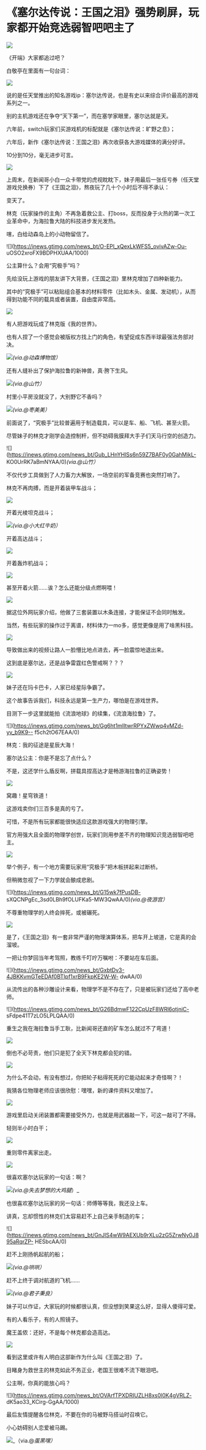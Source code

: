 # 《塞尔达传说：王国之泪》强势刷屏，玩家都开始竞选弱智吧吧主了

![](https://inews.gtimg.com/news_bt/GP13JUXl1iAzGcmXtiIkIT8dUdBneR1yacoxBEYMPpKM4AA/0)

​《开端》大家都追过吧？

白敬亭在里面有一句台词：

![](https://inews.gtimg.com/news_bt/OE6DOqqno3SenWaRZT_xk5jsk2uouJbCkw8JnfNPFOOBAAA/1000)

说的是任天堂推出的知名游戏ip：塞尔达传说，也是有史以来综合评价最高的游戏系列之一。

别的主机游戏还在争夺“天下第一”，而在塞学家眼里，塞尔达就是天。

六年前，switch玩家们买游戏机的标配就是《塞尔达传说：旷野之息》；

六年后，新作《塞尔达传说：王国之泪》再次收获各大游戏媒体的满分好评。

10分到10分，毫无进步可言。

![](https://inews.gtimg.com/news_bt/O8e4XyE1TqSdxOe2uyGDItTFowlfFRCXeY44k1N10DiK4AA/1000)

上周末，在新闻哥小白一众卡带党的虎视眈眈下，妹子用最后一张任亏券（任天堂游戏兑换券）下了《王国之泪》，熬夜玩了几十个小时后不得不承认：

变天了。

林克（玩家操作的主角）不再急着救公主、打boss，反而投身于火热的第一次工业革命中，为海拉鲁大陆的科技进步发光发热。

嗐，白给动森岛上的小动物留信了。

![](https://inews.gtimg.com/news_bt/O-EPI_xQexLkWFS5_ovivAZw-Ou-
uOSO2xroFX9BDPHXUAA/1000)

公主算什么？会用“究极手”吗？

先给没玩上游戏的朋友讲下大背景，《王国之泪》里林克增加了四种新能力。

其中的“究极手”可以粘贴组合基本的材料零件（比如木头、金属、发动机），从而得到功能不同的载具或者装置，自由度非常高。

![](https://inews.gtimg.com/news_bt/Oxznx4_3uOyF1XE3D0PQpyIdF-R6If6wKOJSxBfSbVsXUAA/1000)

有人把游戏玩成了林克版《我的世界》。

也有人捏了一个感觉会被版权方找上门的角色，有望促成东西半球最强法务部对决。

![](https://inews.gtimg.com/news_bt/OJBVjdBLq1FmO2LOXppZhqXS0RG1YJ9Qp0qB4_MHFXciUAA/1000)_(via.@动森博物馆）_

还有人缝补出了保护海拉鲁的新神兽，真·胯下生风。

![](https://inews.gtimg.com/news_bt/GY7bRoOoNhTtP2Vp5GnaE1Q3vxUAk1rq6ucSs6U_cvuzMAA/0)_(via.@山竹）_

村里小平房没就没了，大别野它不香吗？

![](https://inews.gtimg.com/news_bt/OpUlcna1qLsnbWVPSnyN2T-ytLer6zj0JADSSiqiaBLxgAA/1000)_(via.@枣美美）_

前面说了，“究极手”比较普遍用于制造载具，可以是车、船、飞机、甚至火箭。

尽管妹子的林克才刚学会造控制杆，但不妨碍我膜拜大手子们天马行空的创造力。

![](https://inews.gtimg.com/news_bt/Gub_LHnYHlSs6n59Z7BAF0y0GahMikL-
KO0UrRK7aBmNYAA/0)_(via.@山竹）_

不仅代步工具做到了人力畜力大解放，一场空前的军备竞赛也突然打响了。

林克不再肉搏，而是开着装甲车战斗；

![](https://inews.gtimg.com/news_bt/GDvCWyU5fb7I4QqY0y6C6LHfpsjgZq-2EpZm6o4B2yn4IAA/0)

开着光棱坦克战斗；

![](https://inews.gtimg.com/news_bt/GqInd50CDAnzqVyRE2WjAKSalCXoMqlvEknL2TOUt4GcQAA/0)_(via.@小大红牛奶）_

开着高达战斗；

![](https://inews.gtimg.com/news_bt/G76i0KzMiKwznX7RmJ6Br6YlyAgrpBMe09SRLw7LJ6T-oAA/0)

开着轰炸机战斗；

![](https://inews.gtimg.com/news_bt/GqB91jeWKrj8_yXa4_7PKYrQYgOYqWwjYlg2RGCz6BjQQAA/0)

甚至开着火箭……诶？怎么还能分级点燃啊喂！

![](https://inews.gtimg.com/news_bt/G2QhzGd8Dah_NlPdWKhcmpC8Kz5PQOgQ0A1-7RMSHBCmsAA/0)

据这位外网玩家介绍，他做了三套装置以木条连接，才能保证不会同时触发。

当然，有些玩家的操作过于离谱，材料体力一mo多，感觉更像是用了啥黑科技。

![](https://inews.gtimg.com/news_bt/GrUyMkOuNucYu25Fu4v98JUKtgO5ac8MMjX0-6ldTMVKwAA/0)

导致做出来的视频让路人一脸懵比地点进去，再一脸震惊地退出来。

这到底是塞尔达，还是战争雷霆红色警戒啊？？？

![](https://inews.gtimg.com/news_bt/GtArx4w-FwfY0ZoNtzPNxY81joTFm5IHce7qjkKbAdbU4AA/0)

妹子还在玛卡巴卡，人家已经星际争霸了。

这个故事告诉我们，科技永远是第一生产力，哪怕是在游戏世界。

目测下一步这里就能拍《流浪地球》的续集，《流浪海拉鲁》了。

![](https://inews.gtimg.com/news_bt/Gg6ht1mlItwrRPYxZWwq4vMZd-yv_b9K9--
f5ch2tO67EAA/0)

林克：我的征途是星辰大海！

塞尔达公主：你是不是忘了点什么？

不是，这还学什么盾反啊，拼载具捏高达才是畅游海拉鲁的正确姿势！

![](https://inews.gtimg.com/news_bt/GX6drlXPzEm9sr7WPbYVMKayzccEkIO17h2PFZU53iI4gAA/0)

窝趣！星穹铁道！

这游戏卖你们三百多是真的亏了。

可惜，不是所有玩家都能很快适应这款游戏强大的物理引擎。

官方用强大且全面的物理学创世，玩家们则用参差不齐的物理知识竞选弱智吧吧主。

![](https://inews.gtimg.com/news_bt/ORANZ4sGrGst4PbwRNNNQdWj7rg2GNLt0MYIvsXaj1fxcAA/1000)

举个例子，有一个地方需要玩家用“究极手”把木板拼起来过断桥。

但稍微忽视了一下力学就会酿成悲剧。

![](https://inews.gtimg.com/news_bt/G15wk7fPusDB-
sXQCNPgEc_3sd0LBh9fOLUFKa5-MW3QwAA/0)_(via.@夜游宫）_

不尊重物理学的人终会摔死，或被碾死。

![](https://inews.gtimg.com/news_bt/GTjAWKONQ0z6W_EhVG6-WGNcP2J82rMg-N7VRfdaAV194AA/0)

是了，《王国之泪》有一套非常严谨的物理演算体系，把车开上坡道，它是真的会溜坡。

一把让你梦回当年考驾照，教练千叮咛万嘱咐：不要站在车后面。

![](https://inews.gtimg.com/news_bt/GxbtDv3-4JBKKvmGTeEDAf0BTIpf1xrB9FkpKE2W-W-
dwAA/0)

从流传出的各种沙雕设计来看，物理学不是不存在了，只是被玩家们还给了高中老师。

![](https://inews.gtimg.com/news_bt/G26BdmwF122CpUzF8WRl6otjniC-
sFdpe41T7zLO5LPLQAA/0)

重生之我在海拉鲁当手工耿，比新闻哥还直的矿车怎么就过不了弯道！

![](https://inews.gtimg.com/news_bt/G-hs2DCI9NPKJjgkdB3UdBy6LKS436YjAHe3MXKYyawZgAA/0)

倒也不必苛责，他们只是犯了全天下林克都会犯的错。

![](https://inews.gtimg.com/news_bt/OPJNs2DBqudYTkaWxVaNRV1UCY3l4W2QyI_Isn2eWWNwMAA/1000)

为什么不会动，有没有想过，你把轮子粘得死死的它能动起来才奇怪啊？！

我猜各位物理老师应该很欣慰：嘿嘿，新的课件资料又增加了。

![](https://inews.gtimg.com/news_bt/GdlpufCEHQmNpVqRG_3GxiMrbM8MZFgvL6zlCK5HLruR0AA/0)

游戏里启动关闭装置都需要接受外力，也就是用武器敲一下，可这一敲可了不得。

轻则半小时白干；

![](https://inews.gtimg.com/news_bt/GgG2EgISV1j5do0NAP2yefoeXG7jsucqIl7FCR2XI2-_MAA/0)

重则零件离家出走。

![](https://inews.gtimg.com/news_bt/GwQgfBBIzANpnJe8Uv44RU9HlGIgS_Zv31HG3BVED3_YYAA/0)

很喜欢塞尔达玩家的一句话：啊？

![](https://inews.gtimg.com/news_bt/GN0yrMgzx2R81qDW204PChXYrNn4RPHd4rPMeTcRDh1KgAA/0)_(via.@失去梦想的大鸡腿_）_

也很喜欢塞尔达玩家的另一句话：师傅等等我，我还没上车。

讲真，忘却惯性的林克们太容易赶不上自己亲手制造的车；

![](https://inews.gtimg.com/news_bt/GnJlS4wW9AEXUb9rXLu2zG5ZrwNy0J895aRqrZP-
HESbcAA/0)

赶不上刚扬帆起航的船；

![](https://inews.gtimg.com/news_bt/GuovQqv_uVfGpr3SjVG_Ro_TzdGrCs_3P19UoZPQaVX1QAA/0)_(via.@哄哄）_

赶不上终于调对航道的飞机……

![](https://inews.gtimg.com/news_bt/GHAo_QaFo_1VHBuoJ3fMhQdJb-I7DaTjSlJIm3YMbc5HsAA/0)_(via.@君子秉良）_

妹子可以作证，大家玩的时候都很认真，但没想到笑果这么好，显得人傻得可爱。

有的人看乐子，有的人照镜子。

魔王盖侬：还好，不是每个林克都会造高达。

![](https://inews.gtimg.com/news_bt/GmJJ2UZN9lTcXzTHUYZ8mMjFy6TDWDWaoiJB42v7cDR_UAA/0)

看到这里或许有人明白这部新作为什么叫《王国之泪》了。

目睹身为救世主的林克如此不务正业，老国王很难不流下眼泪吧。

公主啊，你真的能放心吗？

![](https://inews.gtimg.com/news_bt/OVArfTPXDRIUZLH8xs0l0K4gVRLZ-
dK5ao33_KCirg-GgAA/1000)

最后友情提醒各位林克，不要在你的马被野马搭讪时召唤它。

小心妨碍别人恋爱被马踢。

![](https://inews.gtimg.com/news_bt/GuF4n3jWDFCx96ccXefJjiupOmKBVl9NagOGxPqzihrdYAA/0)_（via.@_蛋黑嘿）_

